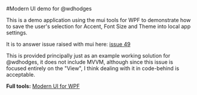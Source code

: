 #Modern UI demo for @wdhodges

This is a demo application using the mui tools for WPF to demonstrate how to save the user's selection for Accent, Font Size and Theme into local app settings.

It is to answer issue raised with mui here: [issue 49](https://github.com/firstfloorsoftware/mui/issues/49)

This is provided principally just as an example working solution for @wdhodges, it does not include MVVM, although since this issue is focused entirely on the "View", I think dealing with it in code-behind is acceptable.

**Full tools:**
[Modern UI for WPF](https://github.com/firstfloorsoftware/mui)
